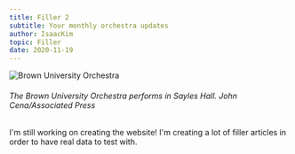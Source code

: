 ```yaml
---
title: Filler 2
subtitle: Your monthly orchestra updates
author: IsaacKim
topic: Filler
date: 2020-11-19
---
```


![Brown University Orchestra](/images/buo-1.jpg)
###### The Brown University Orchestra performs in Sayles Hall. *John Cena/Associated Press*

I'm still working on creating the website! I'm creating a lot of filler articles in order to have real data to test with.